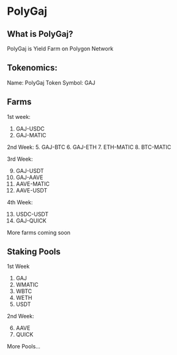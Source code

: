 # PolyGaj

## What is PolyGaj?
PolyGaj is Yield Farm on Polygon Network

## Tokenomics:

Name: PolyGaj Token
Symbol: GAJ

## Farms

1st week:
1. GAJ-USDC
2. GAJ-MATIC

2nd Week:
5. GAJ-BTC 
6. GAJ-ETH 
7. ETH-MATIC
8. BTC-MATIC

3rd Week:

9. GAJ-USDT
10. GAJ-AAVE
11. AAVE-MATIC
12. AAVE-USDT

4th Week:

13. USDC-USDT
14. GAJ-QUICK

More farms coming soon

## Staking Pools

1st Week

1. GAJ
2. WMATIC
4. WBTC
5. WETH
6. USDT

2nd Week:

6. AAVE
7. QUICK

More Pools... 


